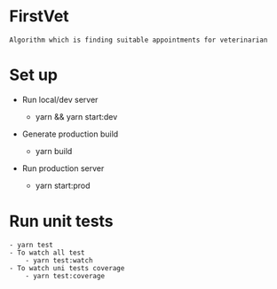 # FirstVet
    Algorithm which is finding suitable appointments for veterinarian
# Set up 
- Run local/dev server
    - yarn && yarn start:dev

- Generate production build 
    - yarn build

- Run production server
    - yarn start:prod

# Run unit tests
    - yarn test
    - To watch all test
        - yarn test:watch
    - To watch uni tests coverage
        - yarn test:coverage